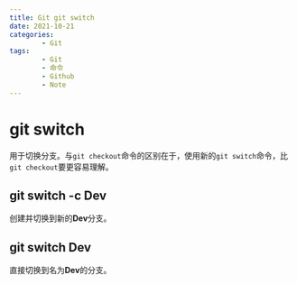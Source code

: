 ```yaml
---
title: Git git switch
date: 2021-10-21
categories:
        - Git
tags:
        - Git
        - 命令
        - Github
        - Note
---
```


# git switch

用于切换分支。与`git checkout`命令的区别在于，使用新的`git switch`命令，比`git checkout`要更容易理解。

## git switch -c Dev

创建并切换到新的**Dev**分支。

## git switch Dev

直接切换到名为**Dev**的分支。
